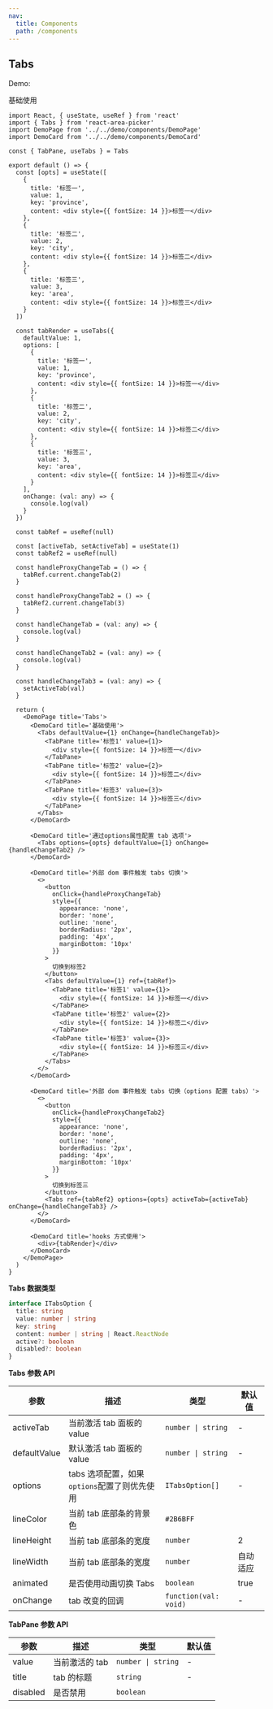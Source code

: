 ```yaml
---
nav:
  title: Components
  path: /components
---
```


## Tabs

Demo:

基础使用

```tsx
import React, { useState, useRef } from 'react'
import { Tabs } from 'react-area-picker'
import DemoPage from '../../demo/components/DemoPage'
import DemoCard from '../../demo/components/DemoCard'

const { TabPane, useTabs } = Tabs

export default () => {
  const [opts] = useState([
    {
      title: '标签一',
      value: 1,
      key: 'province',
      content: <div style={{ fontSize: 14 }}>标签一</div>
    },
    {
      title: '标签二',
      value: 2,
      key: 'city',
      content: <div style={{ fontSize: 14 }}>标签二</div>
    },
    {
      title: '标签三',
      value: 3,
      key: 'area',
      content: <div style={{ fontSize: 14 }}>标签三</div>
    }
  ])

  const tabRender = useTabs({
    defaultValue: 1,
    options: [
      {
        title: '标签一',
        value: 1,
        key: 'province',
        content: <div style={{ fontSize: 14 }}>标签一</div>
      },
      {
        title: '标签二',
        value: 2,
        key: 'city',
        content: <div style={{ fontSize: 14 }}>标签二</div>
      },
      {
        title: '标签三',
        value: 3,
        key: 'area',
        content: <div style={{ fontSize: 14 }}>标签三</div>
      }
    ],
    onChange: (val: any) => {
      console.log(val)
    }
  })

  const tabRef = useRef(null)

  const [activeTab, setActiveTab] = useState(1)
  const tabRef2 = useRef(null)

  const handleProxyChangeTab = () => {
    tabRef.current.changeTab(2)
  }

  const handleProxyChangeTab2 = () => {
    tabRef2.current.changeTab(3)
  }

  const handleChangeTab = (val: any) => {
    console.log(val)
  }

  const handleChangeTab2 = (val: any) => {
    console.log(val)
  }

  const handleChangeTab3 = (val: any) => {
    setActiveTab(val)
  }

  return (
    <DemoPage title='Tabs'>
      <DemoCard title='基础使用'>
        <Tabs defaultValue={1} onChange={handleChangeTab}>
          <TabPane title='标签1' value={1}>
            <div style={{ fontSize: 14 }}>标签一</div>
          </TabPane>
          <TabPane title='标签2' value={2}>
            <div style={{ fontSize: 14 }}>标签二</div>
          </TabPane>
          <TabPane title='标签3' value={3}>
            <div style={{ fontSize: 14 }}>标签三</div>
          </TabPane>
        </Tabs>
      </DemoCard>

      <DemoCard title='通过options属性配置 tab 选项'>
        <Tabs options={opts} defaultValue={1} onChange={handleChangeTab2} />
      </DemoCard>

      <DemoCard title='外部 dom 事件触发 tabs 切换'>
        <>
          <button
            onClick={handleProxyChangeTab}
            style={{
              appearance: 'none',
              border: 'none',
              outline: 'none',
              borderRadius: '2px',
              padding: '4px',
              marginBottom: '10px'
            }}
          >
            切换到标签2
          </button>
          <Tabs defaultValue={1} ref={tabRef}>
            <TabPane title='标签1' value={1}>
              <div style={{ fontSize: 14 }}>标签一</div>
            </TabPane>
            <TabPane title='标签2' value={2}>
              <div style={{ fontSize: 14 }}>标签二</div>
            </TabPane>
            <TabPane title='标签3' value={3}>
              <div style={{ fontSize: 14 }}>标签三</div>
            </TabPane>
          </Tabs>
        </>
      </DemoCard>

      <DemoCard title='外部 dom 事件触发 tabs 切换（options 配置 tabs）'>
        <>
          <button
            onClick={handleProxyChangeTab2}
            style={{
              appearance: 'none',
              border: 'none',
              outline: 'none',
              borderRadius: '2px',
              padding: '4px',
              marginBottom: '10px'
            }}
          >
            切换到标签三
          </button>
          <Tabs ref={tabRef2} options={opts} activeTab={activeTab} onChange={handleChangeTab3} />
        </>
      </DemoCard>

      <DemoCard title='hooks 方式使用'>
        <div>{tabRender}</div>
      </DemoCard>
    </DemoPage>
  )
}
```

**Tabs 数据类型**

```ts
interface ITabsOption {
  title: string
  value: number | string
  key: string
  content: number | string | React.ReactNode
  active?: boolean
  disabled?: boolean
}
```

**Tabs 参数 API**

| 参数         | 描述                                         | 类型                  | 默认值   |
| ------------ | -------------------------------------------- | --------------------- | -------- |
| activeTab    | 当前激活 tab 面板的 value                    | `number \| string`    | -        |
| defaultValue | 默认激活 tab 面板的 value                    | `number \| string`    | -        |
| options      | tabs 选项配置，如果`options`配置了则优先使用 | `ITabsOption[]`       | -        |
| lineColor    | 当前 tab 底部条的背景色                      | `#2B6BFF`             |
| lineHeight   | 当前 tab 底部条的宽度                        | `number`              | 2        |
| lineWidth    | 当前 tab 底部条的宽度                        | `number`              | 自动适应 |
| animated     | 是否使用动画切换 Tabs                        | `boolean`             | true     |
| onChange     | tab 改变的回调                               | `function(val: void)` | -        |

**TabPane 参数 API**

| 参数     | 描述           | 类型               | 默认值 |
| -------- | -------------- | ------------------ | ------ |
| value    | 当前激活的 tab | `number \| string` | -      |
| title    | tab 的标题     | `string`           | -      |
| disabled | 是否禁用       | `boolean`          |
